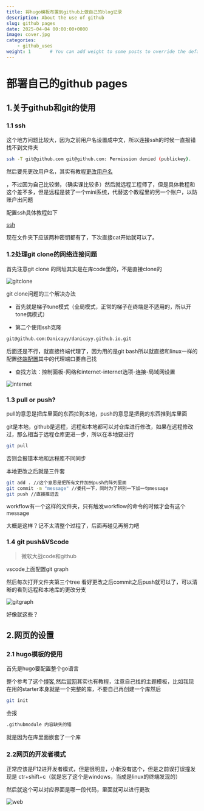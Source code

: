 ```yaml
---
title: 将hugo模板布置到github上做自己的blog记录
description: About the use of github
slug: github pages
date: 2025-04-04 00:00:00+0000
image: cover.jpg
categories:
    - github_uses
weight: 1       # You can add weight to some posts to override the default sorting (date descending)
---
```


# 部署自己的github pages

## 1.关于github和git的使用

### 1.1 ssh

这个地方问题比较大，因为之前用户名设置成中文，所以连接ssh的时候一直报错找不到文件夹

```bash
ssh -T git@github.com git@github.com: Permission denied (publickey).
```

然后要先更改用户名，其实有教程[更改用户名](https://blog.csdn.net/highlighters/article/details/125133965)

，不过因为自己比较懒，（确实课比较多）然后就远程工程师了，但是具体教程和这个差不多，但是远程是装了一个mini系统，代替这个教程里的另一个账户，以防账户出问题

配置ssh具体教程如下

[ssh](https://blog.csdn.net/weixin_42310154/article/details/118340458)

现在文件夹下应该两种密钥都有了，下次直接cat开始就可以了。

### 1.2处理git clone的网络连接问题

首先注意git clone 的网址其实是在库code里的，不是直接clone的 

![gitclone](web搭建/gitclone.png)

git clone问题的三个解决办法

- 首先就是梯子tune模式（全局模式，正常的梯子在终端是不适用的，所以开tone偶模式）

- 第二个使用ssh克隆

```bash
git@github.com:Danicayy/danicayy.github.io.git
```

后面还是不行，就直接终端代理了，因为用的是git bash所以就直接和linux一样的配置[终端配置](https://weilining.github.io/294.html)其中的代理端口要自己找

- 查找方法：控制面板-网络和internet-internet选项-连接-局域网设置

![internet](web搭建/internet.png)

### 1.3 pull or push?

pull的意思是把库里面的东西拉到本地，push的意思是把我的东西推到库里面

git是本地，github是远程，远程和本地都可以对仓库进行修改，如果在远程修改过，那么相当于远程仓库更进一步，所以在本地要进行

```bash
git pull
```

否则会报错本地和远程库不同同步

本地更改之后就是三件套

```bash
git add . //这个意思是把所有文件加到push的阵列里面
git commit -m "message" //委托一下，同时为了辨别一下加一句message
git push //直接推进去
```

workflow有一个这样的文件夹，只有触发workflow的命令的时候才会有这个message

大概是这样？记不太清整个过程了，后面再碰见再努力吧

### 1.4 git push&VScode

> 微软大战code和github

vscode上面配置git graph

然后每次打开文件夹第三个tree 看好更改之后commit之后push就可以了，可以清晰的看到远程和本地库的更改分支

![gitgraph](web搭建/gitgraph.png)

好像就这些？

## 2.网页的设置

### 2.1 hugo模板的使用

首先是hugo要配置整个go语言

整个参考了这个[博客](https://www.cnblogs.com/liumylay/articles/17936667.html),然后[官网](https://hugo.opendocs.io/)其实也有教程，注意自己找的主题模板，比如我现在用的starter本身就是一个完整的库，不要自己再创建一个库然后

```bash
git init
```

会报

```bash
.githubmodule 内容缺失的错
```

就是因为在库里面嵌套了一个库

### 2.2网页的开发者模式

正常应该是F12进开发者模式，但是很明显，小新没有这个，但是之前误打误撞发现是 ctr+shift+c（就是忘了这个是windows，当成是linux的终端发现的）

然后就这个可以对应界面是哪一段代码，里面就可以进行更改

![web](web搭建/web.png)
